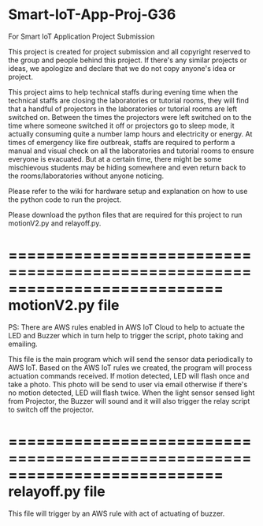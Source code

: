 # Smart-IoT-App-Proj-G36
For Smart IoT Application Project Submission

This project is created for project submission and all copyright reserved to the group and people behind this project. 
If there's any similar projects or ideas, we apologize and declare that we do not copy anyone's idea or project.

This project aims to help technical staffs during evening time when the technical staffs are closing the laboratories or tutorial rooms, they will find that a handful of projectors in the laboratories or tutorial rooms are left switched on. Between the times the projectors were left switched on to the time where someone switched it off or projectors go to sleep mode, it actually consuming quite a number lamp hours and electricity or energy. At times of emergency like fire outbreak, staffs are required to perform a manual and visual check on all the laboratories and tutorial rooms to ensure everyone is evacuated. But at a certain time, there might be some mischievous students may be hiding somewhere and even return back to the rooms/laboratories without anyone noticing.  

Please refer to the wiki for hardware setup and explanation on how to use the python code to run the project.

Please download the python files that are required for this project to run motionV2.py and relayoff.py. 

===========================================================================
motionV2.py file
===========================================================================
PS: There are AWS rules enabled in AWS IoT Cloud to help to actuate the LED and Buzzer which in turn help to trigger the script, photo taking and emailing.

This file is the main program which will send the sensor data periodically to AWS IoT. Based on the AWS IoT rules we created, the program will process actuation commands received. If motion detected, LED will flash once and take a photo. This photo will be send to user via email otherwise if there's no motion detected, LED will flash twice. When the light sensor sensed light from Projector, the Buzzer will sound and it will also trigger the relay script to switch off the projector.

===========================================================================
relayoff.py file
===========================================================================
This file will trigger by an AWS rule with act of actuating of buzzer.
